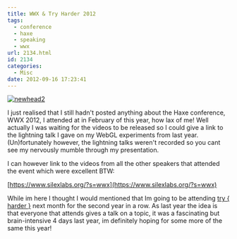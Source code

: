 ```yaml
---
title: WWX & Try Harder 2012
tags:
  - conference
  - haxe
  - speaking
  - wwx
url: 2134.html
id: 2134
categories:
  - Misc
date: 2012-09-16 17:23:41
---
```


[![](https://mikecann.co.uk/wp-content/uploads/2012/09/newhead2.jpg "newhead2")](https://mikecann.co.uk/wp-content/uploads/2012/09/newhead2.jpg)

I just realised that I still hadn't posted anything about the Haxe conference, WWX 2012, I attended at in February of this year, how lax of me! Well actually I was waiting for the videos to be released so I could give a link to the lightning talk I gave on my WebGL experiments from last year. (Un)fortunately however, the lightning talks weren't recorded so you cant see my nervously mumble through my presentation.

<!-- more -->

I can however link to the videos from all the other speakers that attended the event which were excellent BTW:

[https://www.silexlabs.org/?s=wwx](https://www.silexlabs.org/?s=wwx)

While im here I thought I would mentioned that Im going to be attending [try { harder }](https://www.google.co.uk/url?sa=t&rct=j&q=&esrc=s&source=web&cd=1&cad=rja&ved=0CCMQFjAA&url=http%3A%2F%2Fwww.tryharder.org.uk%2F&ei=2wpWUPeGFqfB0QXV5oHwBg&usg=AFQjCNGz0LUP7Mer7fYTgkEE-5122mLnWA) next month for the second year in a row. As last year the idea is that everyone that attends gives a talk on a topic, it was a fascinating but brain-intensive 4 days last year, im definitely hoping for some more of the same this year!
